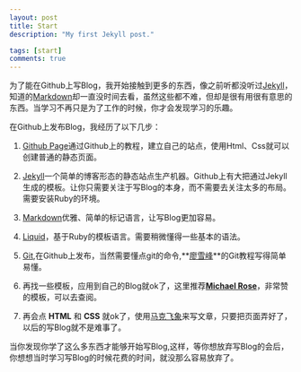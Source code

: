 ```yaml
---
layout: post
title: Start
description: "My first Jekyll post."

tags: [start]
comments: true
---
```



为了能在Github上写Blog，我开始接触到更多的东西，像之前听都没听过[Jekyll][jek]，知道的[Markdown][md]却一直没时间去看，虽然这些都不难，但却是很有用很有意思的东西。当学习不再只是为了工作的时候，你才会发现学习的乐趣。

在Github上发布Blog，我经历了以下几步：
1. [Github Page][gp]通过Github上的教程，建立自己的站点，使用Html、Css就可以创建普通的静态页面。

2. [Jekyll][jek]一个简单的博客形态的静态站点生产机器。Github上有大把通过Jekyll生成的模板。让你只需要关注于写Blog的本身，而不需要去关注太多的布局。需要安装Ruby的环境。

3. [Markdown][md]优雅、简单的标记语言，让写Blog更加容易。

4. [Liquid][lq]，基于Ruby的模板语言。需要稍微懂得一些基本的语法。

5. [Git][lxf],在Github上发布，当然需要懂点git的命令,**[廖雪峰][lxf]**的Git教程写得简单易懂。

6. 再找一些模板，应用到自己的Blog就ok了，这里推荐[**Michael Rose**][mr]，非常赞的模板，可以去查阅。

7. 再会点 **HTML** 和 **CSS** 就ok了，使用[马克飞象][mkfx]来写文章，只要把页面弄好了，以后的写Blog就不是难事了。

当你发现你学了这么多东西才能够开始写Blog,这样，等你想放弃写Blog的会后，你想想当时学习写Blog的时候花费的时间，就没那么容易放弃了。

[jek]: http://jekyllcn.com/
[md]: http://www.markdown.cn/
[gp]: https://pages.github.com/
[lq]: http://docs.shopify.com/themes/liquid-documentation/basics
[lxf]: http://www.liaoxuefeng.com/wiki/0013739516305929606dd18361248578c67b8067c8c017b000
[mr]: http://mmistakes.github.io/minimal-mistakes/posts/
[mkfx]: http://maxiang.info/